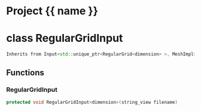 <script setup>
import {useRoute} from 'vitepress'
const {path} = useRoute()
const tokens = path.split('/')
const words = tokens[2].split('-');
for (let i = 0; i < words.length; i++) {
    words[i] = words[i].charAt(0).toUpperCase() + words[i].slice(1);
    words[i] = words[i].replace('geode', 'Geode')
}
const name = words.join('-');
</script>
# Project {{ name }}

# class RegularGridInput


```cpp
Inherits from Input<std::unique_ptr<RegularGrid<dimension> >, MeshImpl>
```



## Functions

### RegularGridInput

```cpp
protected void RegularGridInput<dimension>(string_view filename)
```




